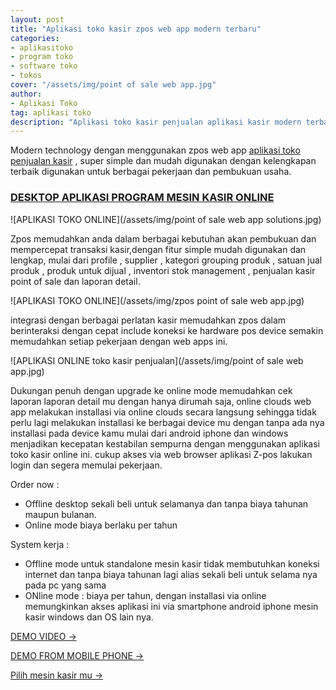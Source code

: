 ```yaml
---
layout: post
title: "Aplikasi toko kasir zpos web app modern terbaru"
categories: 
- aplikasitoko
- program toko
- software toko
- tokos
cover: "/assets/img/point of sale web app.jpg"
author:
- Aplikasi Toko
tag: aplikasi toko
description: "Aplikasi toko kasir penjualan aplikasi kasir modern terbaru simple mudah digunakan"
---
```

Modern technology dengan menggunakan zpos web app [aplikasi toko penjualan kasir](/aplikasitoko/2020/06/05/zpos.html) , super simple dan mudah digunakan dengan kelengkapan terbaik digunakan untuk berbagai pekerjaan dan pembukuan usaha.


### **[DESKTOP APLIKASI PROGRAM MESIN KASIR ONLINE](/aplikasitoko/2020/06/05/zpos.html)**

![APLIKASI TOKO ONLINE](/assets/img/point of sale web app solutions.jpg)

Zpos memudahkan anda dalam berbagai kebutuhan akan pembukuan dan mempercepat transaksi kasir,dengan fitur simple mudah digunakan dan lengkap, mulai dari profile , supplier , kategori grouping produk , satuan jual produk , produk untuk dijual , inventori stok management , penjualan kasir point of sale dan laporan detail.


![APLIKASI TOKO ONLINE](/assets/img/zpos point of sale web app.jpg)

integrasi dengan berbagai perlatan kasir memudahkan zpos dalam berinteraksi dengan cepat include koneksi ke hardware pos device semakin memudahkan setiap pekerjaan dengan web apps ini.

![APLIKASI ONLINE toko kasir penjualan](/assets/img/point of sale web app.jpg)

Dukungan penuh dengan upgrade ke online mode memudahkan cek laporan laporan detail mu dengan hanya dirumah saja, online clouds web app melakukan installasi via online clouds secara langsung sehingga tidak perlu lagi melakukan installasi ke berbagai device mu dengan tanpa ada nya installasi pada device kamu mulai dari android iphone dan windows menjadikan kecepatan kestabilan sempurna dengan menggunakan aplikasi toko kasir online ini. cukup akses via web browser aplikasi Z-pos lakukan login dan segera memulai pekerjaan.


Order now :
+ Offline desktop sekali beli untuk selamanya dan tanpa biaya tahunan maupun bulanan.
+ Online mode biaya berlaku per tahun

System kerja :
+ Offline mode untuk standalone mesin kasir tidak membutuhkan koneksi internet dan tanpa biaya tahunan lagi alias sekali beli untuk selama nya pada pc yang sama
+ ONline mode : biaya per tahun, dengan installasi via online memungkinkan akses aplikasi ini via smartphone android iphone mesin kasir windows dan OS lain nya.


[DEMO VIDEO →](https://www.youtube.com/watch?v=kh80c_NSEEM&t=65s)

[DEMO FROM MOBILE PHONE →](https://www.youtube.com/watch?v=DWFDeQuU2E4)

[Pilih mesin kasir mu →](/hardware)
